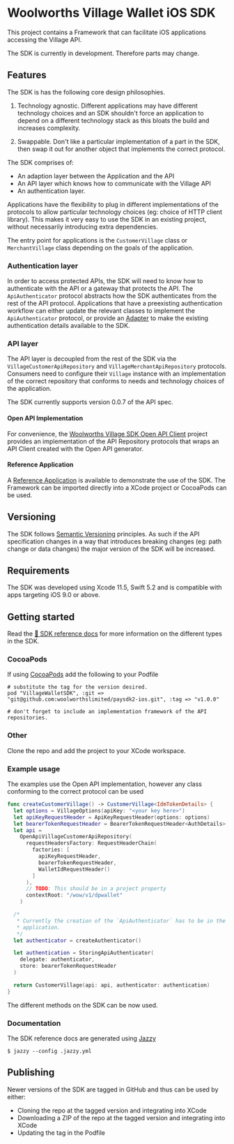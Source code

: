 # Woolworths Village Wallet iOS SDK

This project contains a Framework that can facilitate iOS applications accessing the Village API.

The SDK is currently in development. Therefore parts may change.

## Features

The SDK is has the following core design philosophies.

1. Technology agnostic. Different applications may have different technology
choices and an SDK shouldn't force an application to depend on a different
technology stack as this bloats the build and increases complexity.

2. Swappable. Don't like a particular implementation of a part in the SDK, then
swap it out for another object that implements the correct protocol.

The SDK comprises of:
 - An adaption layer between the Application and the API
 - An API layer which knows how to communicate with the Village API
 - An authentication layer.

Applications have the flexibility to plug in different implementations of
the protocols to allow particular technology choices (eg: choice of
HTTP client library). This makes it very easy to use the SDK in an
existing project, without necessarily introducing extra dependencies.

The entry point for applications is the `CustomerVillage` class or
`MerchantVillage` class depending on the goals of the application.

### Authentication layer

In order to access protected APIs, the SDK will need to know how to
authenticate with the API or a gateway that protects the API. The
`ApiAuthenticator` protocol abstracts how the SDK authenticates from
the rest of the API protocol. Applications that have a preexisting
authentication workflow can either update the relevant classes to implement the
`ApiAuthenticator` protocol, or provide an [Adapter](https://en.wikipedia.org/wiki/Adapter_pattern#Java)
to make the existing authentication details available to the SDK.

### API layer

The API layer is decoupled from the rest of the SDK via the
`VillageCustomerApiRepository` and `VillageMerchantApiRepository`
protocols. Consumers need to configure their `Village` instance with
an implementation of the correct repository that conforms to needs and
technology choices of the application.

The SDK currently supports version 0.0.7 of the API spec.

#### Open API Implementation

For convenience, the [Woolworths Village SDK Open API Client](https://github.com/woolworthslimited/paysdk2-openapi-ios)
project provides an implementation of the API Repository protocols
that wraps an API Client created with the Open API generator.

#### Reference Application

A [Reference Application](https://github.com/woolworthslimited/paysdk2-reference-ios) is available
to demonstrate the use of the SDK. The Framework can be imported directly into a XCode project
or CocoaPods can be used. 

## Versioning

The SDK follows [Semantic Versioning](https://semver.org/) principles.
As such if the API specification changes in a way that introduces breaking
changes (eg: path change or data changes) the major version of the SDK
will be increased.

## Requirements

The SDK was developed using Xcode 11.5, Swift 5.2 and is compatible with apps targeting iOS 9.0 or above.

## Getting started

Read the [📘 SDK reference docs](/docs/index.html) for more information on the different types
in the SDK. 

### CocoaPods

If using [CocoaPods](https://cocoapods.org/) add the following to your Podfile

```
# substitute the tag for the version desired.
pod "VillageWalletSDK", :git => "git@github.com:woolworthslimited/paysdk2-ios.git", :tag => "v1.0.0"

# don't forget to include an implementation framework of the API repositories.
```

### Other

Clone the repo and add the project to your XCode workspace.

### Example usage

The examples use the Open API implementation, however any class conforming to the correct protocol
can be used

```swift
func createCustomerVillage() -> CustomerVillage<IdmTokenDetails> {
  let options = VillageOptions(apiKey: "<your key here>")
  let apiKeyRequestHeader = ApiKeyRequestHeader(options: options)
  let bearerTokenRequestHeader = BearerTokenRequestHeader<AuthDetails>()
  let api =
    OpenApiVillageCustomerApiRepository(
      requestHeadersFactory: RequestHeaderChain(
        factories: [
          apiKeyRequestHeader,
          bearerTokenRequestHeader,
          WalletIdRequestHeader()
        ]
      ),
      // TODO: This should be in a project property
      contextRoot: "/wow/v1/dpwallet"
    )

  /*
   * Currently the creation of the `ApiAuthenticator` has to be in the consuming
   * application.
   */
  let authenticator = createAuthenticator()

  let authentication = StoringApiAuthenticator(
    delegate: authenticator,
    store: bearerTokenRequestHeader
  )

  return CustomerVillage(api: api, authenticator: authentication)
}
```

The different methods on the SDK can be now used.

### Documentation

The SDK reference docs are generated using [Jazzy](https://github.com/realm/jazzy)

```
$ jazzy --config .jazzy.yml
```

## Publishing

Newer versions of the SDK are tagged in GitHub and thus can be used by either:
- Cloning the repo at the tagged version and integrating into XCode
- Downloading a ZIP of the repo at the tagged version and integrating into XCode
- Updating the tag in the Podfile